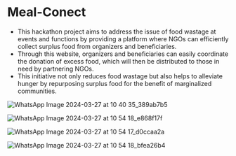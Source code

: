 # Meal-Conect
- This hackathon project aims to address the issue of food wastage at events and functions by providing a platform where
NGOs can efficiently collect surplus food from organizers and beneficiaries.
- Through this website, organizers and beneficiaries can easily coordinate the donation of excess food, which will then be
distributed to those in need by partnering NGOs.
- This initiative not only reduces food wastage but also helps to alleviate hunger by repurposing surplus food for the
benefit of marginalized communities.

![WhatsApp Image 2024-03-27 at 10 40 35_389ab7b5](https://github.com/Vishwaa-MS/Meal-Conect/assets/93870138/a0c2be41-550a-47cb-bdcf-1c68022c3669)

![WhatsApp Image 2024-03-27 at 10 54 18_e868f17f](https://github.com/Vishwaa-MS/Meal-Conect/assets/93870138/a695a9e8-c59a-413f-85dc-93cbde326271)

![WhatsApp Image 2024-03-27 at 10 54 17_d0ccaa2a](https://github.com/Vishwaa-MS/Meal-Conect/assets/93870138/8941f5eb-fc9e-4e6d-b2b4-ea4c311808d2)

![WhatsApp Image 2024-03-27 at 10 54 18_bfea26b4](https://github.com/Vishwaa-MS/Meal-Conect/assets/93870138/02b079e4-6103-4379-9979-d6b8ca8dc56f)


